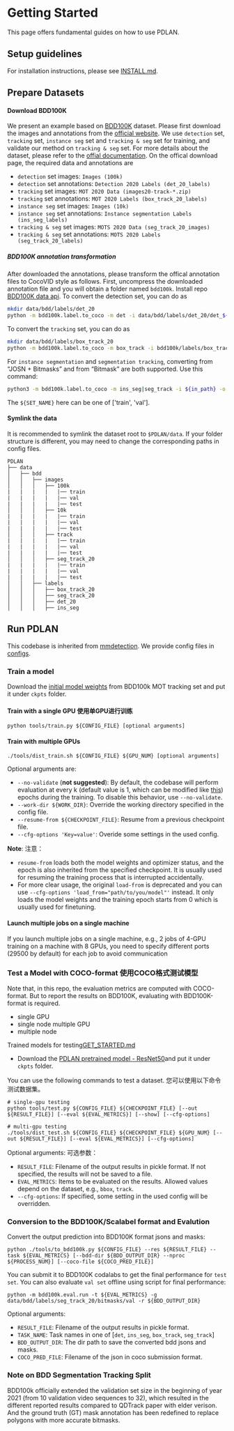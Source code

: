 # Getting Started 

This page offers fundamental guides on how to use PDLAN.

## Setup guidelines

For installation instructions, please see [INSTALL.md](INSTALL.md).

## Prepare Datasets

#### Download BDD100K 

We present an example based on [BDD100K](https://bdd100k.com/) dataset. Please first download the images and annotations from the [official website](https://bdd-data.berkeley.edu/). We use `detection` set, `tracking` set, `instance seg` set and `tracking & seg` set  for training, and validate our method on `tracking & seg` set.
For more details about the dataset, please refer to the [offial documentation](https://doc.bdd100k.com/download.html).
On the offical download page, the required data and annotations are

- `detection` set images: `Images (100k)`
- `detection` set annotations: `Detection 2020 Labels (det_20_labels)`
- `tracking` set images: `MOT 2020 Data (images20-track-*.zip)`
- `tracking` set annotations: `MOT 2020 Labels (box_track_20_labels)`
- `instance seg` set images: `Images (10k)`
- `instance seg` set annotations: `Instance segmentation Labels (ins_seg_labels)`
- `tracking & seg` set images: `MOTS 2020 Data (seg_track_20_images)`
- `tracking & seg` set annotations: `MOTS 2020 Labels (seg_track_20_labels)`

##### BDD100K annotation transformation

After downloaded the annotations, please transform the offical annotation files to CocoVID style as follows.
First, uncompress the downloaded annotation file and you will obtain a folder named `bdd100k`.
Install repo [BDD100K data api](https://github.com/bdd100k/bdd100k).
To convert the detection set, you can do as

```bash
mkdir data/bdd/labels/det_20
python -m bdd100k.label.to_coco -m det -i data/bdd/labels/det_20/det_${SET_NAME}.json -o data/bdd/labels/det_20/det_${SET_NAME}_cocofmt.json
```

To convert the `tracking` set, you can do as

```bash
mkdir data/bdd/labels/box_track_20
python -m bdd100k.label.to_coco -m box_track -i bdd100k/labels/box_track_20/${SET_NAME} -o data/bdd/labels/box_track_20/box_track_${SET_NAME}_cocofmt.json
```

For `instance segmentation` and `segmentation tracking`, converting from “JOSN + Bitmasks” and from “Bitmask” are both supported. Use this command:

```bash
python3 -m bdd100k.label.to_coco -m ins_seg|seg_track -i ${in_path} -o ${out_path} -mb ${mask_base}
```

The `${SET_NAME}` here can be one of ['train', 'val'].

#### Symlink the data 

It is recommended to symlink the dataset root to `$PDLAN/data`.
If your folder structure is different, you may need to change the corresponding paths in config files.

```
PDLAN
├── data
│   ├── bdd
│   │   ├── images 
│   │   │   ├── 100k 
|   |   |   |   |── train
|   |   |   |   |── val
|   |   |   |   |── test
│   │   │   ├── 10k 
|   |   |   |   |── train
|   |   |   |   |── val
|   |   |   |   |── test
│   │   │   ├── track 
|   |   |   |   |── train
|   |   |   |   |── val
|   |   |   |   |── test
│   │   │   ├── seg_track_20 
|   |   |   |   |── train
|   |   |   |   |── val
|   |   |   |   |── test
│   │   ├── labels 
│   │   │   ├── box_track_20
│   │   │   ├── seg_track_20
│   │   │   ├── det_20
│   │   │   ├── ins_seg

```

## Run PDLAN 

This codebase is inherited from [mmdetection](https://github.com/open-mmlab/mmdetection).
We provide config files in [configs](../configs).

### Train a model
Download the [initial model weights](https://pan.baidu.com/s/1kovnDUAM-cVDk-o_E--UKQ?pwd=dsfh) from BDD100k MOT tracking set and put it under `ckpts` folder.

#### Train with a single GPU 使用单GPU进行训练

```shell
python tools/train.py ${CONFIG_FILE} [optional arguments]
```

#### Train with multiple GPUs

```shell
./tools/dist_train.sh ${CONFIG_FILE} ${GPU_NUM} [optional arguments]
```

Optional arguments are:

- `--no-validate` (**not suggested**): By default, the codebase will perform evaluation at every k (default value is 1, which can be modified like [this](https://github.com/open-mmlab/mmdetection/blob/master/configs/mask_rcnn/mask_rcnn_r50_fpn_1x_coco.py#L174)) epochs during the training. To disable this behavior, use `--no-validate`.
- `--work-dir ${WORK_DIR}`: Override the working directory specified in the config file.
- `--resume-from ${CHECKPOINT_FILE}`: Resume from a previous checkpoint file.
- `--cfg-options 'Key=value'`: Overide some settings in the used config.

**Note**:
注意：

- `resume-from` loads both the model weights and optimizer status, and the epoch is also inherited from the specified checkpoint. It is usually used for resuming the training process that is interrupted accidentally.
- For more clear usage, the original `load-from` is deprecated and you can use `--cfg-options 'load_from="path/to/you/model"'` instead. It only loads the model weights and the training epoch starts from 0 which is usually used for finetuning.

#### Launch multiple jobs on a single machine

If you launch multiple jobs on a single machine, e.g., 2 jobs of 4-GPU training on a machine with 8 GPUs, you need to specify different ports (29500 by default) for each job to avoid communication 

### Test a Model with COCO-format 使用COCO格式测试模型

Note that, in this repo, the evaluation metrics are computed with COCO-format.
But to report the results on BDD100K, evaluating with BDD100K-format is required.

- single GPU
- single node multiple GPU
- multiple node

Trained models for testing[GET_STARTED.md](GET_STARTED.md)

- Download the [PDLAN pretrained model - ResNet50](https://pan.baidu.com/s/1DS-gyyuJbDqt9qjuAiRKMA?pwd=dsfh)and put it under `ckpts` folder.

You can use the following commands to test a dataset.
您可以使用以下命令测试数据集。

```shell
# single-gpu testing
python tools/test.py ${CONFIG_FILE} ${CHECKPOINT_FILE} [--out ${RESULT_FILE}] [--eval ${EVAL_METRICS}] [--show] [--cfg-options]

```

```shell
# multi-gpu testing
./tools/dist_test.sh ${CONFIG_FILE} ${CHECKPOINT_FILE} ${GPU_NUM} [--out ${RESULT_FILE}] [--eval ${EVAL_METRICS}] [--cfg-options]
```

Optional arguments:
可选参数：

- `RESULT_FILE`: Filename of the output results in pickle format. If not specified, the results will not be saved to a file.
- `EVAL_METRICS`: Items to be evaluated on the results. Allowed values depend on the dataset, e.g., `bbox`, `track`.
- `--cfg-options`: If specified, some setting in the used config will be overridden.


### Conversion to the BDD100K/Scalabel format and Evalution 

Convert the output prediction into BDD100K format jsons and masks:
```shell
python ./tools/to_bdd100k.py ${CONFIG_FILE} --res ${RESULT_FILE} --task ${EVAL_METRICS} [--bdd-dir ${BDD_OUTPUT_DIR} --nproc ${PROCESS_NUM}] [--coco-file ${COCO_PRED_FILE}]
```
You can submit it to BDD100K codalabs to get the final performance for `test set`. 
You can also evaluate `val set` offline using script for final performance:

```shell
python -m bdd100k.eval.run -t ${EVAL_METRICS} -g data/bdd/labels/seg_track_20/bitmasks/val -r ${BDD_OUTPUT_DIR}
```

Optional arguments:

- `RESULT_FILE`: Filename of the output results in pickle format.
- `TASK_NAME`: Task names in one of [`det`, `ins_seg`, `box_track`, `seg_track`]
- `BDD_OUTPUT_DIR`: The dir path to save the converted bdd jsons and masks.
- `COCO_PRED_FILE`: Filename of the json in coco submission format.


### Note on BDD Segmentation Tracking Split 

BDD100k officially extended the validation set size in the beginning of year 2021 (from 10 validation video sequences to 32), which resulted in the different reported results compared to QDTrack paper with elder verison. And the ground truth (GT) mask annotation has been redefined to replace polygons with more accurate bitmasks.

